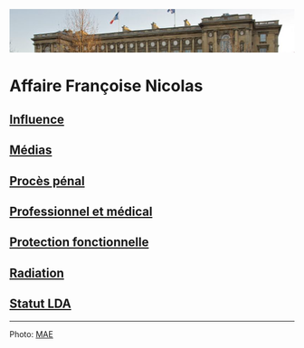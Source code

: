 ![image-mise-en-avant](../_aux/MAE_Commons.png)

# Affaire Françoise Nicolas

## [Influence](./influence.md)
## [Médias](./medias.md)
## [Procès pénal](./aplogan.md)
## [Professionnel et médical](./promed.md)
## [Protection fonctionnelle](./pf.md)
## [Radiation](./radiation.md)
## [Statut LDA](./reqlda.md)

---
Photo: [MAE](https://commons.wikimedia.org/w/index.php?curid=17776637)
